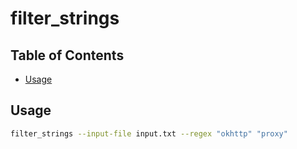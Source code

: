 # filter_strings

## Table of Contents
- [Usage](#usage)

## Usage
```sh
filter_strings --input-file input.txt --regex "okhttp" "proxy"
```